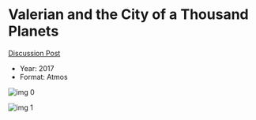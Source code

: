 # Valerian and the City of a Thousand Planets

[Discussion Post](https://www.avsforum.com/threads/bass-eq-for-filtered-movies.2995212/post-56758838)

* Year: 2017
* Format: Atmos

![img 0](https://i.imgur.com/xLYL7HZ.jpg)

![img 1](https://i.imgur.com/6ydKoEl.png)

